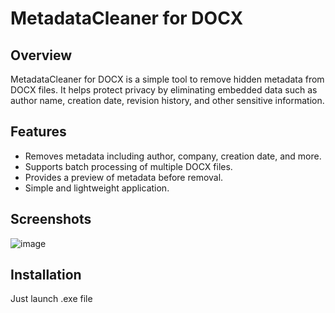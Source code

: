 # MetadataCleaner for DOCX

## Overview
MetadataCleaner for DOCX is a simple tool to remove hidden metadata from DOCX files. It helps protect privacy by eliminating embedded data such as author name, creation date, revision history, and other sensitive information.

## Features
- Removes metadata including author, company, creation date, and more.
- Supports batch processing of multiple DOCX files.
- Provides a preview of metadata before removal.
- Simple and lightweight application.
## Screenshots
![image](https://github.com/user-attachments/assets/879a02d3-d653-4bd1-866f-e2f77fe4ada7)

## Installation
Just launch .exe file 
